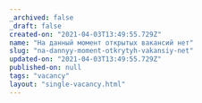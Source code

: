 ```yaml
---
_archived: false
_draft: false
created-on: "2021-04-03T13:49:55.729Z"
name: "На данный момент открытых вакансий нет"
slug: "na-dannyy-moment-otkrytyh-vakansiy-net"
updated-on: "2021-04-03T13:49:55.729Z"
published-on: null
tags: "vacancy"
layout: "single-vacancy.html"
---
```



